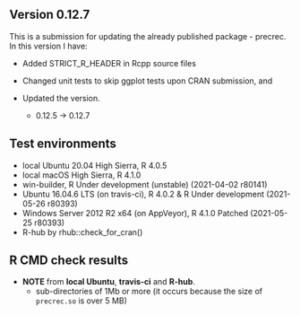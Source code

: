 ## Version 0.12.7
This is a submission for updating the already published package - precrec.
In this version I have:

* Added STRICT_R_HEADER in Rcpp source files

* Changed unit tests to skip ggplot tests upon CRAN submission, and

* Updated the version.
    * 0.12.5 -> 0.12.7
    
## Test environments
* local Ubuntu 20.04 High Sierra, R 4.0.5
* local macOS High Sierra, R 4.1.0
* win-builder, R Under development (unstable) (2021-04-02 r80141)
* Ubuntu 16.04.6 LTS (on travis-ci), R 4.0.2 & R Under development (2021-05-26 r80393)
* Windows Server 2012 R2 x64 (on AppVeyor), R 4.1.0 Patched (2021-05-25 r80393)
* R-hub by rhub::check_for_cran()

## R CMD check results
* **NOTE** from **local Ubuntu**, **travis-ci** and **R-hub**.
    * sub-directories of 1Mb or more (it occurs because the size of `precrec.so` is over 5 MB)
